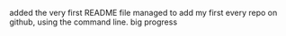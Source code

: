 added the very first README file
managed to add my first every repo on github, using the command line. big progress